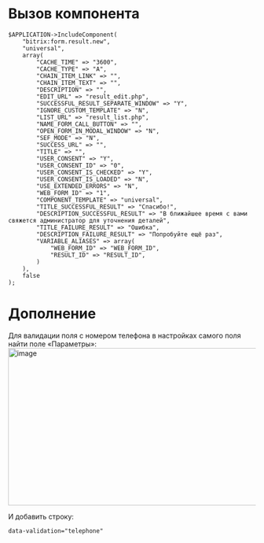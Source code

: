 # Вызов компонента
```
$APPLICATION->IncludeComponent(
	"bitrix:form.result.new", 
	"universal", 
	array(
		"CACHE_TIME" => "3600",
		"CACHE_TYPE" => "A",
		"CHAIN_ITEM_LINK" => "",
		"CHAIN_ITEM_TEXT" => "",
		"DESCRIPTION" => "",
		"EDIT_URL" => "result_edit.php",
		"SUCCESSFUL_RESULT_SEPARATE_WINDOW" => "Y",
		"IGNORE_CUSTOM_TEMPLATE" => "N",
		"LIST_URL" => "result_list.php",
		"NAME_FORM_CALL_BUTTON" => "",
		"OPEN_FORM_IN_MODAL_WINDOW" => "N",
		"SEF_MODE" => "N",
		"SUCCESS_URL" => "",
		"TITLE" => "",
		"USER_CONSENT" => "Y",
		"USER_CONSENT_ID" => "0",
		"USER_CONSENT_IS_CHECKED" => "Y",
		"USER_CONSENT_IS_LOADED" => "N",
		"USE_EXTENDED_ERRORS" => "N",
		"WEB_FORM_ID" => "1",
		"COMPONENT_TEMPLATE" => "universal",
		"TITLE_SUCCESSFUL_RESULT" => "Спасибо!",
		"DESCRIPTION_SUCCESSFUL_RESULT" => "В ближайшее время с вами свяжется администратор для уточнения деталей",
		"TITLE_FAILURE_RESULT" => "Ошибка",
		"DESCRIPTION_FAILURE_RESULT" => "Попробуйте ещё раз",
		"VARIABLE_ALIASES" => array(
			"WEB_FORM_ID" => "WEB_FORM_ID",
			"RESULT_ID" => "RESULT_ID",
		)
	),
	false
);
```

# Дополнение
Для валидации поля с номером телефона в настройках самого поля найти поле «Параметры»:
<img width="1422" height="320" alt="image" src="https://github.com/user-attachments/assets/e64ee36b-5715-4b92-9015-17539aaf8241" />

И добавить строку:
```html
data-validation="telephone"
```

